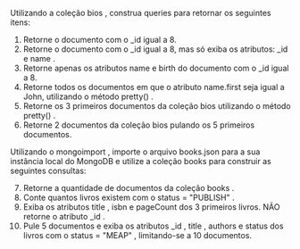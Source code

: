 Utilizando a coleção bios , construa queries para retornar os seguintes itens:
1. Retorne o documento com o _id igual a 8.
2. Retorne o documento com o _id igual a 8, mas só exiba os atributos: _id e name .
3. Retorne apenas os atributos name e birth do documento com o _id igual a 8.
4. Retorne todos os documentos em que o atributo name.first seja igual a John, utilizando o método pretty() .
5. Retorne os 3 primeiros documentos da coleção bios utilizando o método pretty() .
6. Retorne 2 documentos da coleção bios pulando os 5 primeiros documentos.

Utilizando o mongoimport , importe o arquivo books.json para a sua instância local do MongoDB e utilize a coleção books para construir as seguintes consultas:

7. Retorne a quantidade de documentos da coleção books .
8. Conte quantos livros existem com o status = "PUBLISH" .
9. Exiba os atributos title , isbn e pageCount dos 3 primeiros livros. NÃO retorne o atributo _id .
10. Pule 5 documentos e exiba os atributos _id , title , authors e status dos livros com o status = "MEAP" , limitando-se a 10 documentos.
